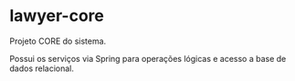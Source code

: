 lawyer-core
======

Projeto CORE do sistema.

Possui os serviços via Spring para operações lógicas e acesso a base de dados relacional.
